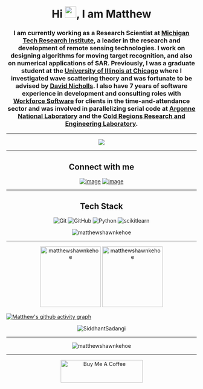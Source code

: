 <h1 align="center">Hi <img src="https://user-images.githubusercontent.com/39955420/147578264-bae0526c-028a-49d2-8af8-d08bb4edbd2a.gif" height="30" width="30">, I am Matthew</h1>

<h3 align="center">I am currently working as a Research Scientist at <a href="https://www.mtu.edu/mtri">Michigan Tech Research Institute</a>, a leader in the research and development of remote sensing technologies. I work on designing algorithms for moving target recognition, and also on numerical applications of SAR. Previously, I was a graduate student at the <a href=" https://mscs.uic.edu/">University of Illinois at Chicago</a> where I investigated wave scattering theory and was fortunate to be advised by <a href="http://homepages.math.uic.edu/~nicholls">David Nicholls</a>. I also have 7 years of software experience in development and consulting roles with <a href="https://workforcesoftware.com/ ">Workforce Software</a> for clients in the time-and-attendance sector and was involved in parallelizing serial code at <a href="https://www.anl.gov/">Argonne National Laboratory</a> and the <a href="https://www.erdc.usace.army.mil/Locations/CRREL/">Cold Regions Research and Engineering Laboratory</a>.</h3>
<hr/>

<p align="center">
  <a href="https://matthewshawnkehoe.github.io/files/kehoe_cv.pdf?usp=sharing"><img src="https://img.shields.io/badge/Resume-9775c2?style=for-the-badge"></a>
</p>
<hr/>

<h2 align="center">Connect with me</h2>
<div align="center">

  [![image](https://img.shields.io/badge/Gmail-EA4335?style=for-the-badge&logo=gmail&logoColor=white)](mailto:mskehoe001@gmail.com)
  [![image](https://img.shields.io/badge/LinkedIn-0A66C2?style=for-the-badge&logo=linkedin&logoColor=white)](https://www.linkedin.com/in/matthew-kehoe-73669135)

</div>
<hr/>

<h2 align="center">Tech Stack</h2>
<p align="center">
  <a><img alt="Git" src="https://img.shields.io/badge/-Git-F1502F?style=for-the-badge&logo=Git&logoColor=white"></a>
  <a><img alt="GitHub" src="https://img.shields.io/badge/-GitHub-4f6578?style=for-the-badge&logo=GitHub&logoColor=white"></a>
  <a><img alt="Python" src="https://img.shields.io/badge/-Python-4B8BBE?style=for-the-badge&logo=python&logoColor=white"></a>
  <a><img alt="scikitlearn" src="https://img.shields.io/badge/-scikitlearn-EB9136?style=for-the-badge&logo=scikitlearn&logoColor=white"></a>
</p>

<p align='center'>
<img align="center" src="https://github-readme-stats-sigma-five.vercel.app/api/top-langs?username=matthewshawnkehoe&show_icons=true&theme=dark&locale=en&layout=compact" alt="matthewshawnkehoe" />
</p>
<hr/>

<p align="center">
  <img height= "160" src="https://github-readme-stats-sigma-five.vercel.app/api?username=matthewshawnkehoe&theme=dark&show_icons=true&include_all_commits=true" alt="matthewshawnkehoe"/>
  <img height= "160" src="https://github-readme-streak-stats.herokuapp.com?user=matthewshawnkehoe&theme=dark&date_format=M%20j%5B%2C%20Y%5D" alt="matthewshawnkehoe"/>
</p>

[![Matthew's github activity graph](https://github-readme-activity-graph.cyclic.app/graph?username=matthewshawnkehoe&&theme=github-compact)](https://github.com/ashutosh00710/github-readme-activity-graph)

<p align="center"> 
<img src="https://github-profile-trophy.vercel.app/?username=siddhantsadangi" alt="SiddhantSadangi" /></a> </p>
<hr/>

<p align="center">
  <img src="https://komarev.com/ghpvc/?username=matthewshawnkehoe&label=Profile%20views&style=for-the-badge" alt="matthewshawnkehoe"/>
</p>
<hr/>

<p align="center">
<a href="https://www.buymeacoffee.com/matthewshawnkehoe" target="_blank"><img src="https://cdn.buymeacoffee.com/buttons/v2/default-yellow.png" alt="Buy Me A Coffee" style="height: 60px !important;width: 217px !important;"></a>
</p>
